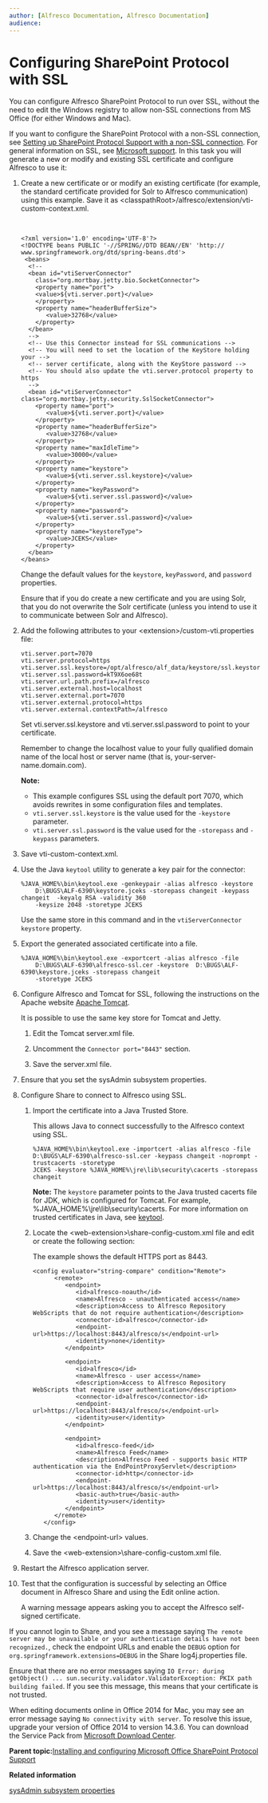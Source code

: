 ```yaml
---
author: [Alfresco Documentation, Alfresco Documentation]
audience: 
---
```


# Configuring SharePoint Protocol with SSL

You can configure Alfresco SharePoint Protocol to run over SSL, without the need to edit the Windows registry to allow non-SSL connections from MS Office \(for either Windows and Mac\).

If you want to configure the SharePoint Protocol with a non-SSL connection, see [Setting up SharePoint Protocol Support with a non-SSL connection](SharePoint-config-office2010.md). For general information on SSL, see [Microsoft support](http://support.microsoft.com/kb/2123563). In this task you will generate a new or modify and existing SSL certificate and configure Alfresco to use it:

1.  Create a new certificate or or modify an existing certificate \(for example, the standard certificate provided for Solr to Alfresco communication\) using this example. Save it as <classpathRoot\>/alfresco/extension/vti-custom-context.xml.

     

    ```
    <?xml version='1.0' encoding='UTF-8'?>
    <!DOCTYPE beans PUBLIC '-//SPRING//DTD BEAN//EN' 'http://
    www.springframework.org/dtd/spring-beans.dtd'>                   
     <beans>
      <!--
      <bean id="vtiServerConnector" 
        class="org.mortbay.jetty.bio.SocketConnector"> 
        <property name="port"> 
        <value>${vti.server.port}</value> 
        </property>
        <property name="headerBufferSize"> 
           <value>32768</value>
        </property> 
      </bean>
      -->                  
      <!-- Use this Connector instead for SSL communications -->
      <!-- You will need to set the location of the KeyStore holding your -->
      <!-- server certificate, along with the KeyStore password -->
      <!-- You should also update the vti.server.protocol property to https 
      -->
      <bean id="vtiServerConnector" class="org.mortbay.jetty.security.SslSocketConnector">
        <property name="port">
           <value>${vti.server.port}</value>
        </property>
        <property name="headerBufferSize">
           <value>32768</value>
        </property>
        <property name="maxIdleTime">
           <value>30000</value>
        </property>
        <property name="keystore">
           <value>${vti.server.ssl.keystore}</value>
        </property>
        <property name="keyPassword">
           <value>${vti.server.ssl.password}</value>
        </property>
        <property name="password">
           <value>${vti.server.ssl.password}</value>
        </property>
        <property name="keystoreType">
           <value>JCEKS</value>
        </property>
      </bean>
    </beans> 
    ```

    Change the default values for the `keystore`, `keyPassword`, and `password` properties.

    Ensure that if you do create a new certificate and you are using Solr, that you do not overwrite the Solr certificate \(unless you intend to use it to communicate between Solr and Alfresco\).

2.  Add the following attributes to your <extension\>/custom-vti.properties file:

    ```
    vti.server.port=7070
    vti.server.protocol=https
    vti.server.ssl.keystore=/opt/alfresco/alf_data/keystore/ssl.keystore
    vti.server.ssl.password=kT9X6oe68t
    vti.server.url.path.prefix=/alfresco
    vti.server.external.host=localhost
    vti.server.external.port=7070
    vti.server.external.protocol=https
    vti.server.external.contextPath=/alfresco
    ```

    Set vti.server.ssl.keystore and vti.server.ssl.password to point to your certificate.

    Remember to change the localhost value to your fully qualified domain name of the local host or server name \(that is, your-server-name.domain.com\).

    **Note:**

    -   This example configures SSL using the default port 7070, which avoids rewrites in some configuration files and templates.
    -   `vti.server.ssl.keystore` is the value used for the `-keystore` parameter.
    -   `vti.server.ssl.password` is the value used for the `-storepass` and `-keypass` parameters.
3.  Save vti-custom-context.xml.

4.  Use the Java `keytool` utility to generate a key pair for the connector:

    ```
    %JAVA_HOME%\bin\keytool.exe -genkeypair -alias alfresco -keystore
        D:\BUGS\ALF-6390\keystore.jceks -storepass changeit -keypass changeit  -keyalg RSA -validity 360
        -keysize 2048 -storetype JCEKS 
    ```

    Use the same store in this command and in the `vtiServerConnector` `keystore` property.

5.  Export the generated associated certificate into a file.

    ```
    %JAVA_HOME%\bin\keytool.exe -exportcert -alias alfresco -file
        D:\BUGS\ALF-6390\alfresco-ssl.cer -keystore  D:\BUGS\ALF-6390\keystore.jceks -storepass changeit
        -storetype JCEKS 
    ```

6.  Configure Alfresco and Tomcat for SSL, following the instructions on the Apache website [Apache Tomcat](http://tomcat.apache.org/tomcat-5.5-doc/ssl-howto.html).

    It is possible to use the same key store for Tomcat and Jetty.

    1.  Edit the Tomcat server.xml file.

    2.  Uncomment the `Connector port="8443"` section.

    3.  Save the server.xml file.

7.  Ensure that you set the sysAdmin subsystem properties.

8.  Configure Share to connect to Alfresco using SSL.

    1.  Import the certificate into a Java Trusted Store.

        This allows Java to connect successfully to the Alfresco context using SSL.

        ```
        %JAVA_HOME%\bin\keytool.exe -importcert -alias alfresco -file D:\BUGS\ALF-6390\alfresco-ssl.cer -keypass changeit -noprompt -trustcacerts -storetype 
        JCEKS -keystore %JAVA_HOME%\jre\lib\security\cacerts -storepass changeit
        ```

        **Note:** The `keystore` parameter points to the Java trusted cacerts file for JDK, which is configured for Tomcat. For example, %JAVA\_HOME%\\jre\\lib\\security\\cacerts. For more information on trusted certificates in Java, see [keytool](http://download.oracle.com/javase/6/docs/technotes/tools/solaris/keytool.html#Certificates).

    2.  Locate the <web-extension\>\\share-config-custom.xml file and edit or create the following section:

        The example shows the default HTTPS port as 8443.

        ```
        <config evaluator="string-compare" condition="Remote"> 
              <remote> 
                 <endpoint> 
                    <id>alfresco-noauth</id> 
                    <name>Alfresco - unauthenticated access</name> 
                    <description>Access to Alfresco Repository WebScripts that do not require authentication</description> 
                    <connector-id>alfresco</connector-id> 
                    <endpoint-url>https://localhost:8443/alfresco/s</endpoint-url> 
                    <identity>none</identity> 
                 </endpoint> 
        
                 <endpoint> 
                    <id>alfresco</id> 
                    <name>Alfresco - user access</name> 
                    <description>Access to Alfresco Repository WebScripts that require user authentication</description> 
                    <connector-id>alfresco</connector-id> 
                    <endpoint-url>https://localhost:8443/alfresco/s</endpoint-url> 
                    <identity>user</identity> 
                 </endpoint> 
        
                 <endpoint> 
                    <id>alfresco-feed</id> 
                    <name>Alfresco Feed</name> 
                    <description>Alfresco Feed - supports basic HTTP authentication via the EndPointProxyServlet</description> 
                    <connector-id>http</connector-id> 
                    <endpoint-url>https://localhost:8443/alfresco/s</endpoint-url> 
                    <basic-auth>true</basic-auth> 
                    <identity>user</identity> 
                 </endpoint> 
              </remote> 
           </config>
        ```

    3.  Change the <endpoint-url\> values.

    4.  Save the <web-extension\>\\share-config-custom.xml file.

9.  Restart the Alfresco application server.

10. Test that the configuration is successful by selecting an Office document in Alfresco Share and using the Edit online action.

    A warning message appears asking you to accept the Alfresco self-signed certificate.


If you cannot login to Share, and you see a message saying `The remote server may be unavailable or your authentication details have not been recognized.`, check the endpoint URLs and enable the `DEBUG` option for `org.springframework.extensions=DEBUG` in the Share log4j.properties file.

Ensure that there are no error messages saying `IO Error: during getObject() ... sun.security.validator.ValidatorException: PKIX path building failed`. If you see this message, this means that your certificate is not trusted.

When editing documents online in Office 2014 for Mac, you may see an error message saying `No connectivity with server`. To resolve this issue, upgrade your version of Office 2014 to version 14.3.6. You can download the Service Pack from [Microsoft Download Center](http://www.microsoft.com/en-us/download/details.aspx?id=39634).

**Parent topic:**[Installing and configuring Microsoft Office SharePoint Protocol Support](../concepts/SharePoint-intro.md)

**Related information**  


[sysAdmin subsystem properties](../concepts/sysadmin-subsystem-props.md)


